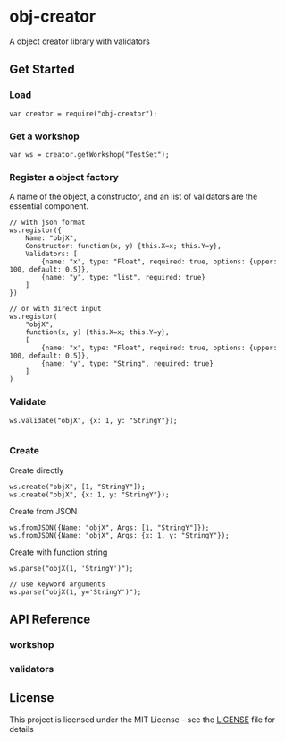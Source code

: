 # obj-creator
A object creator library with validators

## Get Started

### Load

```
var creator = require("obj-creator");

```


### Get a workshop

```
var ws = creator.getWorkshop("TestSet");

```

### Register a object factory

A name of the object, a constructor, and an list of validators are the essential component.

```
// with json format
ws.registor({
    Name: "objX",
    Constructor: function(x, y) {this.X=x; this.Y=y},
    Validators: [
        {name: "x", type: "Float", required: true, options: {upper: 100, default: 0.5}},
        {name: "y", type: "list", required: true}
    ]
})

// or with direct input
ws.registor(
    "objX",
    function(x, y) {this.X=x; this.Y=y},
    [
        {name: "x", type: "Float", required: true, options: {upper: 100, default: 0.5}},
        {name: "y", type: "String", required: true}
    ]
)

```


### Validate


```
ws.validate("objX", {x: 1, y: "StringY"});


```


### Create

Create directly
```
ws.create("objX", [1, "StringY"]);
ws.create("objX", {x: 1, y: "StringY"});

```

Create from JSON
```
ws.fromJSON({Name: "objX", Args: [1, "StringY"]});
ws.fromJSON({Name: "objX", Args: {x: 1, y: "StringY"});

```

Create with function string
```
ws.parse("objX(1, 'StringY')");

// use keyword arguments
ws.parse("objX(1, y='StringY')");

```


## API Reference

### workshop



### validators


## License

This project is licensed under the MIT License - see the [LICENSE](LICENSE) file for details

